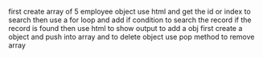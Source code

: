 first create array of 5 employee object 
use html and get the id or index to search
then use a for loop and add if condition to search the record if the record is found then use html to show output
to add a obj first create a object and push into array
and to delete object use pop method to remove array